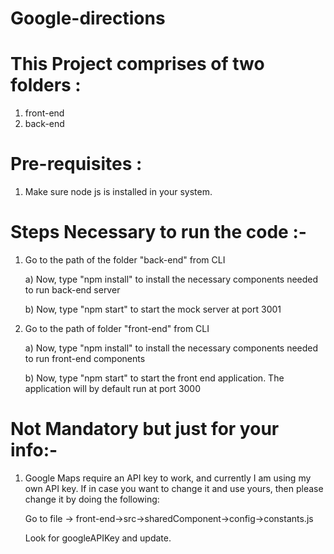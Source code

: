 # Google-directions

# This Project comprises of two folders : 

1) front-end
2) back-end


# Pre-requisites :

1) Make sure node js is installed in your system.


# Steps Necessary to run the code :-
1) Go to the path of the folder "back-end" from CLI

    a) Now, type "npm install" to  install the necessary components needed to run back-end server
  
    b) Now, type "npm start" to start the mock server at port 3001

2) Go to the path of folder "front-end" from CLI
  
    a) Now, type "npm install" to  install the necessary components needed to run front-end components
    
    b) Now, type "npm start" to start the front end application. The application will by default run at port 3000
  
  
# Not Mandatory but just for your info:-
1) Google Maps require an API key to work, and currently I am using my own API key. If in case you want to change it and use yours, then please change it by doing the following:

    Go to file -> front-end->src->sharedComponent->config->constants.js
   
    Look for googleAPIKey and update.
 




 
